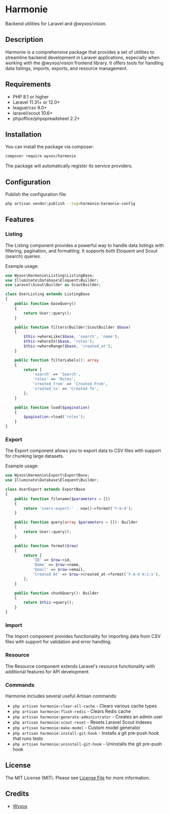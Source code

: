 # Harmonie

Backend utilities for Laravel and @wyxos/vision.

## Description

Harmonie is a comprehensive package that provides a set of utilities to streamline backend development in Laravel applications, especially when working with the @wyxos/vision frontend library. It offers tools for handling data listings, imports, exports, and resource management.

## Requirements

- PHP 8.1 or higher
- Laravel 11.31+ or 12.0+
- league/csv 9.0+
- laravel/scout 10.6+
- phpoffice/phpspreadsheet 2.2+

## Installation

You can install the package via composer:

```bash
composer require wyxos/harmonie
```

The package will automatically register its service providers.

## Configuration

Publish the configuration file:

```bash
php artisan vendor:publish --tag=harmonie:harmonie-config
```

## Features

### Listing

The Listing component provides a powerful way to handle data listings with filtering, pagination, and formatting. It supports both Eloquent and Scout (search) queries.

Example usage:

```php
use Wyxos\Harmonie\Listing\ListingBase;
use Illuminate\Database\Eloquent\Builder;
use Laravel\Scout\Builder as ScoutBuilder;

class UserListing extends ListingBase
{
    public function baseQuery()
    {
        return User::query();
    }

    public function filters(Builder|ScoutBuilder $base)
    {
        $this->whereLike($base, 'search', 'name');
        $this->whereIn($base, 'roles');
        $this->whereRange($base, 'created_at');
    }

    public function filterLabels(): array
    {
        return [
            'search' => 'Search',
            'roles' => 'Roles',
            'created_from' => 'Created From',
            'created_to' => 'Created To',
        ];
    }

    public function load($pagination)
    {
        $pagination->load('roles');
    }
}
```

### Export

The Export component allows you to export data to CSV files with support for chunking large datasets.

Example usage:

```php
use Wyxos\Harmonie\Export\ExportBase;
use Illuminate\Database\Eloquent\Builder;

class UserExport extends ExportBase
{
    public function filename($parameters = [])
    {
        return 'users-export-' . now()->format('Y-m-d');
    }

    public function query(array $parameters = []): Builder
    {
        return User::query();
    }

    public function format($row)
    {
        return [
            'ID' => $row->id,
            'Name' => $row->name,
            'Email' => $row->email,
            'Created At' => $row->created_at->format('Y-m-d H:i:s'),
        ];
    }

    public function chunkQuery(): Builder
    {
        return $this->query();
    }
}
```

### Import

The Import component provides functionality for importing data from CSV files with support for validation and error handling.

### Resource

The Resource component extends Laravel's resource functionality with additional features for API development.

### Commands

Harmonie includes several useful Artisan commands:

- `php artisan harmonie:clear-all-cache` - Clears various cache types
- `php artisan harmonie:flush-redis` - Clears Redis cache
- `php artisan harmonie:generate-administrator` - Creates an admin user
- `php artisan harmonie:scout-reset` - Resets Laravel Scout indexes
- `php artisan harmonie:make-model` - Custom model generator
- `php artisan harmonie:install-git-hook` - Installs a git pre-push hook that runs tests
- `php artisan harmonie:uninstall-git-hook` - Uninstalls the git pre-push hook

## License

The MIT License (MIT). Please see [License File](LICENSE.md) for more information.

## Credits

- [Wyxos](https://github.com/wyxos)
